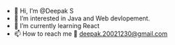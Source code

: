 - 👋 Hi, I’m @Deepak S
- 👀 I’m interested in Java and Web devlopement.
- 🌱 I’m currently learning React
- 📫 How to reach me  📧 deepak.20021230@gmail.com

